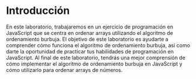 # Introducción

En este laboratorio, trabajaremos en un ejercicio de programación en JavaScript que se centra en ordenar arrays utilizando el algoritmo de ordenamiento burbuja. El objetivo de este laboratorio es ayudarte a comprender cómo funciona el algoritmo de ordenamiento burbuja, así como darte la oportunidad de practicar tus habilidades de programación en JavaScript. Al final de este laboratorio, tendrás una mejor comprensión de cómo implementar el algoritmo de ordenamiento burbuja en JavaScript y cómo utilizarlo para ordenar arrays de números.
